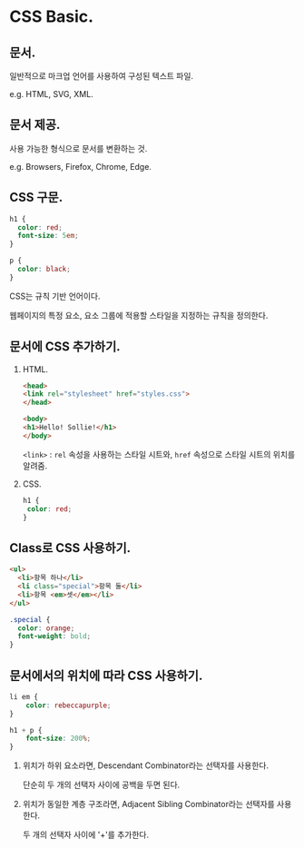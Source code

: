 # CSS Basic.
## 문서.
일반적으로 마크업 언어를 사용하여 구성된 텍스트 파일.

e.g. HTML, SVG, XML.

## 문서 제공.
사용 가능한 형식으로 문서를 변환하는 것.

e.g. Browsers, Firefox, Chrome, Edge.

## CSS 구문.
```CSS
h1 {
  color: red;
  font-size: 5em;
}

p {
  color: black;
}
````

CSS는 규칙 기반 언어이다.

웹페이지의 특정 요소, 요소 그룹에 적용할 스타일을 지정하는 규칙을 정의한다.

## 문서에 CSS 추가하기.
  1. HTML.
     ```HTML
     <head>
     <link rel="stylesheet" href="styles.css">
     </head>
     
     <body>
     <h1>Hello! Sollie!</h1>
     </body>
     ```
     
     `<link>` : `rel` 속성을 사용하는 스타일 시트와, `href` 속성으로 스타일 시트의 위치를 알려줌.
     
  2. CSS.
     ```CSS
     h1 {
      color: red;
     }
     ```

## Class로 CSS 사용하기.
```HTML
<ul>
  <li>항목 하나</li>
  <li class="special">항목 둘</li>
  <li>항목 <em>셋</em></li>
</ul>
```
```CSS
.special {
  color: orange;
  font-weight: bold;
}
```

## 문서에서의 위치에 따라 CSS 사용하기.
```CSS
li em {
	color: rebeccapurple;
}

h1 + p {
	font-size: 200%;
}
```
  1. 위치가 하위 요소라면, Descendant Combinator라는 선택자를 사용한다.
     
     단순히 두 개의 선택자 사이에 공백을 두면 된다.
  
  2. 위치가 동일한 계층 구조라면, Adjacent Sibling Combinator라는 선택자를 사용한다.
     
     두 개의 선택자 사이에 '+'를 추가한다.
